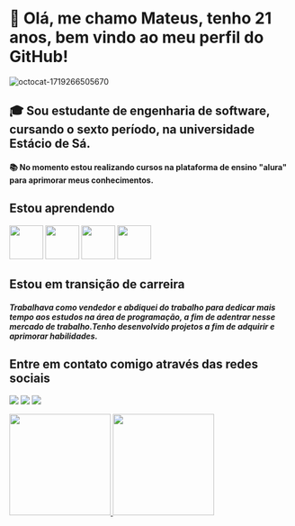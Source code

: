 # 👋 Olá, me chamo Mateus, tenho 21 anos, bem vindo ao meu perfil do GitHub! 
![octocat-1719266505670](https://github.com/MateusHenriqueOliveiraSantos/MateusHenriqueOliveiraSantos/assets/173493498/1cffd197-0313-4596-8f35-2d54972b10f6)
## 🎓 Sou estudante de engenharia de software, cursando o sexto período, na universidade Estácio de Sá. 
#### 📚 No momento estou realizando cursos na plataforma de ensino "alura" para aprimorar meus conhecimentos. 
## Estou aprendendo 
<img src="https://cdn.jsdelivr.net/gh/devicons/devicon@latest/icons/java/java-original.svg" width="60" height="60"/>   <img src="https://cdn.jsdelivr.net/gh/devicons/devicon@latest/icons/javascript/javascript-original.svg" width="60" height="60"/>  <img src="https://cdn.jsdelivr.net/gh/devicons/devicon@latest/icons/git/git-original.svg" width="60" height="60"/>   <img src="https://cdn.jsdelivr.net/gh/devicons/devicon@latest/icons/github/github-original.svg" width="60" height="60"/> 
## Estou em transição de carreira 
##### Trabalhava como vendedor e abdiquei do trabalho para dedicar mais tempo aos estudos na área de programação, a fim de adentrar nesse mercado de trabalho.Tenho desenvolvido projetos a fim de adquirir e aprimorar habilidades. 
## Entre em contato comigo através das redes sociais 
<a href="https://instagram.com/Mateus_henrique_oliver" target="_blank"><img loading="lazy" src="https://img.shields.io/badge/-Instagram-%23E4405F?style=for-the-badge&logo=instagram&logoColor=white" target="_blank"></a>   <a href = "mailto:mateushenriqueo.santos@gmail.com"><img loading="lazy" src="https://img.shields.io/badge/Gmail-D14836?style=for-the-badge&logo=gmail&logoColor=white" target="_blank"></a>   <a href="https://www.linkedin.com/in/seu-usuário-linkedln-aqui" target="_blank"><img loading="lazy" src="https://img.shields.io/badge/-LinkedIn-%230077B5?style=for-the-badge&logo=linkedin&logoColor=white" target="_blank"></a> <div> <a href="https://github.com/MateusHenriqueOliveiraSantos"> <img loading="lazy" height="180em" src="https://github-readme-stats.vercel.app/api/top-langs/?username=MateusHenriqueOliveiraSantos&layout=compact&langs_count=7&theme=dracula"/> <img loading="lazy" height="180em" src="https://github-readme-stats.vercel.app/api?username=MateusHenriqueOliveiraSantos&show_icons=true&theme=dracula&include_all_commits=true&count_private=true"/> </div> 
